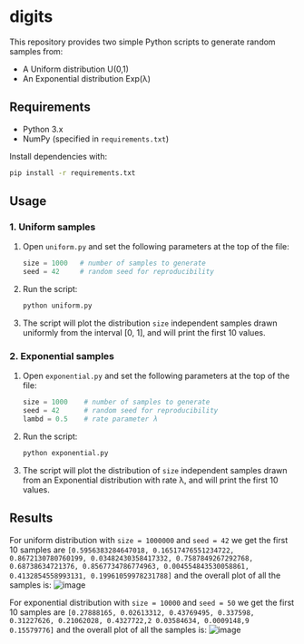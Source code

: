 # digits

This repository provides two simple Python scripts to generate random samples from:

- A Uniform distribution U(0,1)
- An Exponential distribution Exp(λ)

## Requirements

- Python 3.x  
- NumPy (specified in `requirements.txt`)

Install dependencies with:

```bash
pip install -r requirements.txt
```

## Usage

### 1. Uniform samples

1. Open `uniform.py` and set the following parameters at the top of the file:

   ```python
   size = 1000   # number of samples to generate
   seed = 42     # random seed for reproducibility
   ```

2. Run the script:

   ```bash
   python uniform.py
   ```

3. The script will plot the distribution `size` independent samples drawn uniformly from the interval [0, 1], and will print the first 10 values.

### 2. Exponential samples

1. Open `exponential.py` and set the following parameters at the top of the file:

   ```python
   size = 1000    # number of samples to generate
   seed = 42      # random seed for reproducibility
   lambd = 0.5    # rate parameter λ
   ```

2. Run the script:

   ```bash
   python exponential.py
   ```

3. The script will plot the distribution of  `size` independent samples drawn from an Exponential distribution with rate λ, and will print the first 10 values.

## Results
For uniform distribution with `size = 1000000` and `seed = 42` we get the first 10 samples are
` [0.5956383284647018, 0.16517476551234722, 0.8672130780760199, 0.03482430358417332, 0.7587849267292768, 0.68738634721376, 0.8567734786774963, 0.004554843530058861, 0.4132854558993131, 0.19961059978231788]
` and the overall plot of all the samples is:
![image](https://github.com/user-attachments/assets/9cbaf064-c132-432b-be12-a402c31ed6e5)

For exponential distribution with `size = 10000` and `seed = 50` we get the first 10 samples are
 `[0.27888165, 0.02613312, 0.43769495, 0.337598, 0.31227626, 0.21062028, 0.4327722,2 0.03584634, 0.0009148,9 0.15579776]` and the overall plot of all the samples is:
![image](https://github.com/user-attachments/assets/33fe6265-ad6f-47fe-aa74-80237d68ec10)


